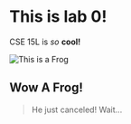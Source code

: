 # This is lab 0!

CSE 15L is *so* **cool!**


![This is a Frog](https://media.istockphoto.com/photos/frog-eating-a-fly-picture-id175422366?k=20&m=175422366&s=612x612&w=0&h=QP_G6GYO9Htus1ACQWcoga-V4JrUIh957eIm7oANSHw=)

## Wow A Frog!

> He just canceled! Wait...